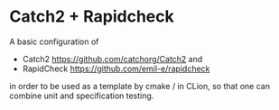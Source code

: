# Catch2 + Rapidcheck

A basic configuration of
* Catch2 https://github.com/catchorg/Catch2 and
* RapidCheck https://github.com/emil-e/rapidcheck

in order to be used as a template by cmake / in CLion, so that one can combine unit and specification testing.
